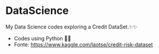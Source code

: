 # DataScience
My Data Science codes exploring a Credit DataSet.✨✨
- Codes using Python 💙💛 
- Fonte: https://www.kaggle.com/laotse/credit-risk-dataset
